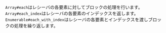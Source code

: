 `Array#each`はレシーバの各要素に対してブロックの処理を行います。  
`Array#each_index`はレシーバの各要素のインデックスを返します。  
`Enumerable#each_with_index`はレシーバの各要素とインデックスを渡しブロックの処理を繰り返します。
